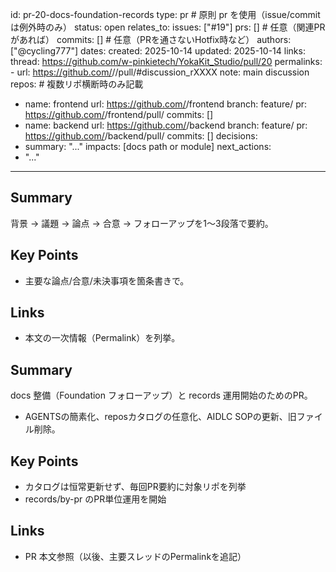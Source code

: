 id: pr-20-docs-foundation-records
type: pr # 原則 pr を使用（issue/commit は例外時のみ）
status: open
relates_to:
  issues: ["#19"]
  prs: []            # 任意（関連PRがあれば）
  commits: []        # 任意（PRを通さないHotfix時など）
authors: ["@cycling777"]
dates:
  created: 2025-10-14
  updated: 2025-10-14
links:
  thread: https://github.com/w-pinkietech/YokaKit_Studio/pull/20
  permalinks:
    - url: https://github.com/<org>/<repo>/pull/<n>#discussion_rXXXX
      note: main discussion
repos: # 複数リポ横断時のみ記載
  - name: frontend
    url: https://github.com/<org>/frontend
    branch: feature/<slug>
    pr: https://github.com/<org>/frontend/pull/<n>
    commits: []
  - name: backend
    url: https://github.com/<org>/backend
    branch: feature/<slug>
    pr: https://github.com/<org>/backend/pull/<n>
    commits: []
decisions:
  - summary: "..."
    impacts: [docs path or module]
next_actions:
  - "..."
---

## Summary
背景 → 議題 → 論点 → 合意 → フォローアップを1〜3段落で要約。

## Key Points
- 主要な論点/合意/未決事項を箇条書きで。

## Links
- 本文の一次情報（Permalink）を列挙。

## Summary
docs 整備（Foundation フォローアップ）と records 運用開始のためのPR。
- AGENTSの簡素化、reposカタログの任意化、AIDLC SOPの更新、旧ファイル削除。

## Key Points
- カタログは恒常更新せず、毎回PR要約に対象リポを列挙
- records/by-pr のPR単位運用を開始

## Links
- PR 本文参照（以後、主要スレッドのPermalinkを追記）
